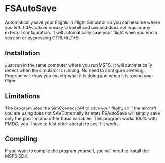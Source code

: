 # FSAutoSave
Automatically save your Flights in Flight Simulator so you can resume where you left. FSAutoSave is easy to install and use and does not require any external configuration. It will automatically save your flight when you end a session or by pressing CTRL+ALT+S. 

## Installation
Just run in the same computer where you run MSFS. It will automatically detect when the simulator is running. No need to configure anything. Program will show you exactly what it is doing and when it is saving your flight.

## Limitations
The program uses the SimConnect API to save your flight, so if the aircraft you are using does not SAVE internally its state FSAutoSave will simply save only the position and other basic variables. This program works 100% with PMDG, you'll have to test other aircraft to see if it works.

## Compiling
If you want to compile the program yourself, you will need to install the MSFS SDK.

